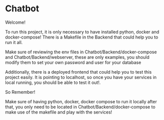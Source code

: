 # Chatbot

Welcome!


To run this project, it is only necessary to have installed python, docker and docker-compose!
There is a Makefile in the Backend that could help you to run it all.

Make sure of reviewing the env files in Chatbot/Backend/docker-compose and Chatbot/Backend/webserver, these are only examples, you should modify them to set your own password and user for your database

Additionally, there is a deployed frontend that could help you to test this project easily. It is pointing to localhost, so once you have your services in local running, you should be able to test it out!.

So Remember! 

Make sure of having python, docker, docker compose to run it locally after that, you only need to be located in Chatbot/Backend/docker-compose to make use of the makefile and play with the services!
